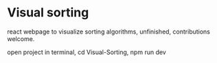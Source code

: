 # Visual sorting

react webpage to visualize sorting algorithms, unfinished, contributions welcome.

open project in terminal, cd Visual-Sorting, npm run dev